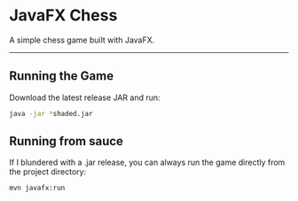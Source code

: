 # JavaFX Chess

A simple chess game built with JavaFX.

---

## Running the Game

Download the latest release JAR and run:

```bash
java -jar *shaded.jar
```
## Running from sauce

If I blundered with a .jar release, you can always run the game directly from the project directory:

```bash
mvn javafx:run
```
